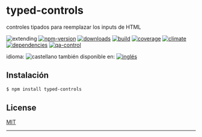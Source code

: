 # typed-controls
<!--lang:es-->
controles tipados para reemplazar los inputs de HTML
<!--lang:en--]
typed controls, widgets and others
[!--lang:*-->

<!-- cucardas -->
![extending](https://img.shields.io/badge/stability-extending-orange.svg)
[![npm-version](https://img.shields.io/npm/v/typed-controls.svg)](https://npmjs.org/package/typed-controls)
[![downloads](https://img.shields.io/npm/dm/typed-controls.svg)](https://npmjs.org/package/typed-controls)
[![build](https://img.shields.io/travis/codenautas/typed-controls/master.svg)](https://travis-ci.org/codenautas/typed-controls)
[![coverage](https://img.shields.io/coveralls/codenautas/typed-controls/master.svg)](https://coveralls.io/r/codenautas/typed-controls)
[![climate](https://img.shields.io/codeclimate/github/codenautas/typed-controls.svg)](https://codeclimate.com/github/codenautas/typed-controls)
[![dependencies](https://img.shields.io/david/codenautas/typed-controls.svg)](https://david-dm.org/codenautas/typed-controls)
[![qa-control](http://codenautas.com/github/codenautas/typed-controls.svg)](http://codenautas.com/github/codenautas/typed-controls)

<!--multilang v0 es:LEEME.md en:README.md -->

<!--multilang buttons-->

idioma: ![castellano](https://raw.githubusercontent.com/codenautas/multilang/master/img/lang-es.png)
también disponible en:
[![inglés](https://raw.githubusercontent.com/codenautas/multilang/master/img/lang-en.png)](README.md)

<!--lang:es-->

## Instalación

<!--lang:en--]

## Install

[!--lang:*-->

```sh
$ npm install typed-controls
```

## License

[MIT](LICENSE)

----------------



